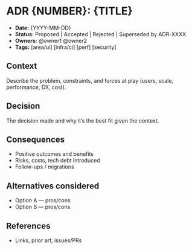 # ADR {NUMBER}: {TITLE}

- **Date:** {YYYY-MM-DD}
- **Status:** Proposed | Accepted | Rejected | Superseded by ADR-XXXX
- **Owners:** @owner1 @owner2
- **Tags:** [area/ui] [infra/ci] [perf] [security]

## Context

Describe the problem, constraints, and forces at play (users, scale, performance, DX, cost).

## Decision

The decision made and why it’s the best fit given the context.

## Consequences

- Positive outcomes and benefits
- Risks, costs, tech debt introduced
- Follow-ups / migrations

## Alternatives considered

- Option A — pros/cons
- Option B — pros/cons

## References

- Links, prior art, issues/PRs
